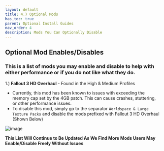 ```yaml
---
layout: default
title: 4.) Optional Mods
has_toc: true
parent: Optional Install Guides
nav_order: 4
description: Mods You Can Optionally Disable
---
```


## **Optional Mod Enables/Disables**
### **This is a list of mods you may enable and disable to help with either performance or if you do not like what they do.**

1.) **Fallout 3 HD Overhaul** - Found in the High & Medium Profiles 
- Currently, this mod has been known to issues with exceeding the memory cap set by the 4GB patch. This can cause crashes, stuttering, or other performance issues. 
- To disable this mod, simply go to the separator `Worldspace & Large Texture Packs` and disable the mods prefixed with Fallout 3 HD Overhaul (Shown Below)

![image](https://github.com/TheMrNewVegas/TheMrNewVegas.github.io/assets/112358568/d737ad6f-385b-49e8-af10-9e3e5b17a65f)


**This List Will Continue to Be Updated As We Find More Mods Users May Enable/Disable Freely Without Issues**
